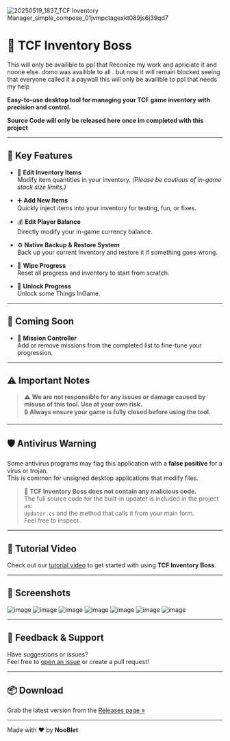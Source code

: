 
![20250519_1837_TCF Inventory Manager_simple_compose_01jvmpctagexkt089js6j39qd7](https://github.com/user-attachments/assets/60e55bf4-fb5a-41ff-a593-fe5206ff50b0)

# 🔧 TCF Inventory Boss

This will only be availible to ppl that Reconize my work and apriciate it and noone else.
domo was availible to all . but now it will remain blocked 
seeing that everyone called it a paywall this will only be availible to ppl that needs my help 

**Easy-to-use desktop tool for managing your TCF game inventory with precision and control.**

**Source Code will only be released here once im completed with this project**

---

## 🚀 Key Features

- 🧾 **Edit Inventory Items**  
  Modify item quantities in your inventory. *(Please be cautious of in-game stack size limits.)*

- ➕ **Add New Items**  
  Quickly inject items into your inventory for testing, fun, or fixes.

- 💰 **Edit Player Balance**  
  Directly modify your in-game currency balance.

- ♻️ **Native Backup & Restore System**  
  Back up your current Inventory and restore it if something goes wrong.

- 🧹 **Wipe Progress**  
  Reset all progress and inventory to start from scratch.

- 💾 **Unlock Progress**  
  Unlock some Things InGame.

---

## 🌱 Coming Soon

- 🎯 **Mission Controller**  
  Add or remove missions from the completed list to fine-tune your progression.

---

## ⚠️ Important Notes

> ⚠️ **We are not responsible for any issues or damage caused by misuse of this tool. Use at your own risk.**  
> 🔒 **Always ensure your game is fully closed before using the tool.**  

---

## 🛡️ Antivirus Warning

Some antivirus programs may flag this application with a **false positive** for a virus or trojan.  
This is common for unsigned desktop applications that modify files.

> 🧩 **TCF Inventory Boss does not contain any malicious code.**  
> The full source code for the built-in updater is included in the project as:  
> `Updater.cs` and the method that calls it from your main form.  
> Feel free to inspect .

---

## 🎥 Tutorial Video

Check out our [tutorial video](https://youtu.be/UvjAXNL9YsM) to get started with using **TCF Inventory Boss**.

---

## 📸 Screenshots

![image](https://github.com/user-attachments/assets/829e10df-3c9f-42ea-bb99-68bbac3e784d)
![image](https://github.com/user-attachments/assets/04deeb32-c5c8-430d-8b69-ea9d7e3965e8)
![image](https://github.com/user-attachments/assets/52d7b2ff-fe54-4be7-8738-89935dbd68df)
![image](https://github.com/user-attachments/assets/7a523a61-e076-4f7b-b2b9-a6b62050173a)
![image](https://github.com/user-attachments/assets/c989edc4-0e9a-4f9e-b148-7c662002d43b)
![image](https://github.com/user-attachments/assets/33c09543-b46d-4e68-809d-cff9a8332157)
![image](https://github.com/user-attachments/assets/329b8a63-d8b4-4f62-bcc5-20682fcba3e0)

---

## 💬 Feedback & Support

Have suggestions or issues?  
Feel free to [open an issue](https://github.com/THENooBlet/TCFInventoryBoss/issues) or create a pull request!

---

## 📦 Download

Grab the latest version from the [Releases page »](https://github.com/THENooBlet/TCFInventoryBoss/releases)

---

Made with ❤️ by **NooBlet**
